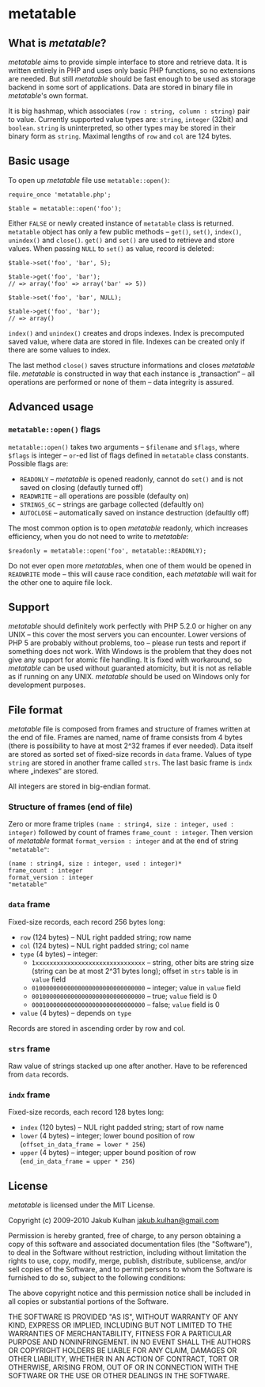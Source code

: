 # metatable

## What is *metatable*?

*metatable* aims to provide simple interface to store and retrieve data. It is written entirely in PHP and uses only basic PHP functions, so no extensions are needed. But still *metatable* should be fast enough to be used as storage backend in some sort of applications. Data are stored in binary file in *metatable*'s own format.

It is big hashmap, which associates `(row : string, column : string)` pair to value. Currently supported value types are: `string`, `integer` (32bit) and `boolean`. `string` is uninterpreted, so other types may be stored in their binary form as `string`. Maximal lengths of `row` and `col` are 124 bytes.


## Basic usage

To open up *metatable* file use `metatable::open()`:

    require_once 'metatable.php';
    
    $table = metatable::open('foo');

Either `FALSE` or newly created instance of `metatable` class is returned. `metatable` object has only a few public methods – `get()`, `set()`, `index()`, `unindex()` and `close()`. `get()` and `set()` are used to retrieve and store values. When passing `NULL` to `set()` as value, record is deleted:

    $table->set('foo', 'bar', 5);
    
    $table->get('foo', 'bar');
    // => array('foo' => array('bar' => 5))
    
    $table->set('foo', 'bar', NULL);
    
    $table->get('foo', 'bar');
    // => array()

`index()` and `unindex()` creates and drops indexes. Index is precomputed saved value, where data are stored in file. Indexes can be created only if there are some values to index.

The last method `close()` saves structure informations and closes *metatable* file. *metatable* is constructed in way that each instance is „transaction“ – all operations are performed or none of them – data integrity is assured.


## Advanced usage

### `metatable::open()` flags

`metatable::open()` takes two arguments – `$filename` and `$flags`, where `$flags` is integer – `or`-ed list of flags defined in `metatable` class constants. Possible flags are:

* `READONLY` – *metatable* is opened readonly, cannot do `set()` and is not saved on closing (defautly turned off)
* `READWRITE` – all operations are possible (defaulty on)
* `STRINGS_GC` – strings are garbage collected (defaultly on)
* `AUTOCLOSE` – automatically saved on instance destruction (defaultly off)

The most common option is to open *metatable* readonly, which increases efficiency, when you do not need to write to *metatable*:

    $readonly = metatable::open('foo', metatable::READONLY);

Do not ever open more *metatable*s, when one of them would be opened in `READWRITE` mode – this will cause race condition, each *metatable* will wait for the other one to aquire file lock.

## Support

*metatable* should definitely work perfectly with PHP 5.2.0 or higher on any UNIX – this cover the most servers you can encounter. Lower versions of PHP 5 are probably without problems, too – please run tests and report if something does not work. With Windows is the problem that they does not give any support for atomic file handling. It is fixed with workaround, so *metatable* can be used without guaranted atomicity, but it is not as reliable as if running on any UNIX. *metatable* should be used on Windows only for development purposes.


## File format

*metatable* file is composed from frames and structure of frames written at the end of file. Frames are named, name of frame consists from 4 bytes (there is possibility to have at most 2^32 frames if ever needed). Data itself are stored as sorted set of fixed-size records in `data` frame. Values of type `string` are stored in another frame called `strs`. The last basic frame is `indx` where „indexes“ are stored.

All integers are stored in big-endian format.

### Structure of frames (end of file)

Zero or more frame triples `(name : string4, size : integer, used : integer)` followed by count of frames `frame_count : integer`. Then version of *metatable* format `format_version : integer` and at the end of string `"metatable"`:

    (name : string4, size : integer, used : integer)*
    frame_count : integer
    format_version : integer
    "metatable"

### `data` frame

Fixed-size records, each record 256 bytes long:

* `row` (124 bytes) – NUL right padded string; row name
* `col` (124 bytes) – NUL right padded string; col name
* `type` (4 bytes) – integer:
    * `1xxxxxxxxxxxxxxxxxxxxxxxxxxxxxxx` – string, other bits are string size (string can be at most 2^31 bytes long); offset in `strs` table is in `value` field
    * `01000000000000000000000000000000` – integer; value in `value` field
    * `00100000000000000000000000000000` – true; `value` field is 0
    * `00010000000000000000000000000000` – false; `value` field is 0
* `value` (4 bytes) – depends on `type`

Records are stored in ascending order by row and col.

### `strs` frame

Raw value of strings stacked up one after another. Have to be referenced from `data` records.

### `indx` frame

Fixed-size records, each record 128 bytes long:

* `index` (120 bytes) – NUL right padded string; start of row name
* `lower` (4 bytes) – integer; lower bound position of row (`offset_in_data_frame = lower * 256`)
* `upper` (4 bytes) – integer; upper bound position of row (`end_in_data_frame = upper * 256`)

## License

*metatable* is licensed under the MIT License.

Copyright (c) 2009-2010 Jakub Kulhan <jakub.kulhan@gmail.com>

Permission is hereby granted, free of charge, to any person
obtaining a copy of this software and associated documentation
files (the "Software"), to deal in the Software without
restriction, including without limitation the rights to use,
copy, modify, merge, publish, distribute, sublicense, and/or sell
copies of the Software, and to permit persons to whom the
Software is furnished to do so, subject to the following
conditions:

The above copyright notice and this permission notice shall be
included in all copies or substantial portions of the Software.

THE SOFTWARE IS PROVIDED "AS IS", WITHOUT WARRANTY OF ANY KIND,
EXPRESS OR IMPLIED, INCLUDING BUT NOT LIMITED TO THE WARRANTIES
OF MERCHANTABILITY, FITNESS FOR A PARTICULAR PURPOSE AND
NONINFRINGEMENT. IN NO EVENT SHALL THE AUTHORS OR COPYRIGHT
HOLDERS BE LIABLE FOR ANY CLAIM, DAMAGES OR OTHER LIABILITY,
WHETHER IN AN ACTION OF CONTRACT, TORT OR OTHERWISE, ARISING
FROM, OUT OF OR IN CONNECTION WITH THE SOFTWARE OR THE USE OR
OTHER DEALINGS IN THE SOFTWARE.
